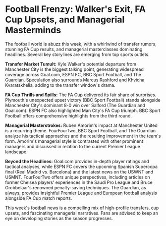 # Football Frenzy: Walker's Exit, FA Cup Upsets, and Managerial Masterminds

The football world is abuzz this week, with a whirlwind of transfer rumors, stunning FA Cup results, and managerial masterclasses dominating headlines.  Several key storylines are emerging from top sports outlets.

**Transfer Market Tumult:**  Kyle Walker's potential departure from Manchester City is the biggest talking point, generating widespread coverage across Goal.com, ESPN FC, BBC Sport Football, and The Guardian.  Speculation also surrounds Marcus Rashford and Khvicha Kvaratskhelia, adding to the transfer window's drama.

**FA Cup Thrills and Spills:**  The FA Cup delivered its fair share of surprises.  Plymouth's unexpected upset victory (BBC Sport Football) stands alongside Manchester City's dominant 8-0 win over Salford (The Guardian and Goal.com). ESPN FC also highlighted Man City's FA Cup triumph.  BBC Sport Football offers comprehensive highlights from the third round.

**Managerial Masterstrokes:**  Ruben Amorim's impact at Manchester United is a recurring theme.  FourFourTwo, BBC Sport Football, and The Guardian analyze his tactical approaches and the resulting improvement in the team's form.  Amorim's managerial style is contrasted with other prominent managers and discussed in relation to the current Premier League landscape.

**Beyond the Headlines:**  Goal.com provides in-depth player ratings and tactical analyses,  while ESPN FC covers the upcoming Spanish Supercopa final (Real Madrid vs. Barcelona) and the latest news on the USWNT and USMNT. FourFourTwo offers unique perspectives, including articles on former Chelsea players' experiences in the Saudi Pro League and Bruce Grobbelaar's renowned penalty-saving techniques.  The Guardian, as always, provides insightful Premier League and European football analysis alongside FA Cup match reports.


This week's football news is a compelling mix of high-profile transfers, cup upsets, and fascinating managerial narratives.  Fans are advised to keep an eye on developing stories as the season progresses.